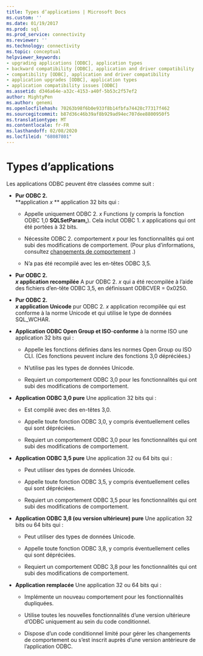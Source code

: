 ```yaml
---
title: Types d’applications | Microsoft Docs
ms.custom: ''
ms.date: 01/19/2017
ms.prod: sql
ms.prod_service: connectivity
ms.reviewer: ''
ms.technology: connectivity
ms.topic: conceptual
helpviewer_keywords:
- upgrading applications [ODBC], application types
- backward compatibility [ODBC], application and driver compatibility
- compatibility [ODBC], application and driver compatibility
- application upgrades [ODBC], application types
- application compatibility issues [ODBC]
ms.assetid: d346a64e-a32c-4153-a40f-5b53c2f57ef2
author: MightyPen
ms.author: genemi
ms.openlocfilehash: 70263b98f6b0e933f8b14fbfa74428c77317f462
ms.sourcegitcommit: b87d36c46b39af8b929ad94ec707dee8800950f5
ms.translationtype: MT
ms.contentlocale: fr-FR
ms.lasthandoff: 02/08/2020
ms.locfileid: "68087801"
---
```

# <a name="types-of-applications"></a>Types d’applications
Les applications ODBC peuvent être classées comme suit :  
  
-   **Pur ODBC 2.**  
     **application _x_ ** application 32 bits qui :  
  
    -   Appelle uniquement ODBC 2. *x* Functions (y compris la fonction ODBC 1,0 **SQLSetParam,**). Cela inclut ODBC 1. *x* applications qui ont été portées à 32 bits.  
  
    -   Nécessite ODBC 2. comportement *x* pour les fonctionnalités qui ont subi des modifications de comportement. (Pour plus d’informations, consultez [changements de comportement](../../../odbc/reference/develop-app/behavioral-changes.md) .)  
  
    -   N’a pas été recompilé avec les en-têtes ODBC 3,5.  
  
-   **Pur ODBC 2.**  
     **_x_ application recompilée** A pur ODBC 2. *x* qui a été recompilée à l’aide des fichiers d’en-tête ODBC 3,5, en définissant ODBCVER = 0x0250.  
  
-   **Pur ODBC 2.**  
     **_x_ application Unicode** pur ODBC 2. *x* application recompilée qui est conforme à la norme Unicode et qui utilise le type de données SQL_WCHAR.  
  
-   **Application ODBC Open Group et ISO**-**conforme** à la norme ISO une application 32 bits qui :  
  
    -   Appelle les fonctions définies dans les normes Open Group ou ISO CLI. (Ces fonctions peuvent inclure des fonctions 3,0 dépréciées.)  
  
    -   N’utilise pas les types de données Unicode.  
  
    -   Requiert un comportement ODBC 3,0 pour les fonctionnalités qui ont subi des modifications de comportement.  
  
-   **Application ODBC 3,0 pure** Une application 32 bits qui :  
  
    -   Est compilé avec des en-têtes 3,0.  
  
    -   Appelle toute fonction ODBC 3,0, y compris éventuellement celles qui sont dépréciées.  
  
    -   Requiert un comportement ODBC 3,0 pour les fonctionnalités qui ont subi des modifications de comportement.  
  
-   **Application ODBC 3,5 pure** Une application 32 ou 64 bits qui :  
  
    -   Peut utiliser des types de données Unicode.  
  
    -   Appelle toute fonction ODBC 3,5, y compris éventuellement celles qui sont dépréciées.  
  
    -   Requiert un comportement ODBC 3,5 pour les fonctionnalités qui ont subi des modifications de comportement.  
  
-   **Application ODBC 3,8 (ou version ultérieure) pure** Une application 32 bits ou 64 bits qui :  
  
    -   Peut utiliser des types de données Unicode.  
  
    -   Appelle toute fonction ODBC 3,8, y compris éventuellement celles qui sont dépréciées.  
  
    -   Requiert un comportement ODBC 3,8 pour les fonctionnalités qui ont subi des modifications de comportement.  
  
-   **Application remplacée** Une application 32 ou 64 bits qui :  
  
    -   Implémente un nouveau comportement pour les fonctionnalités dupliquées.  
  
    -   Utilise toutes les nouvelles fonctionnalités d’une version ultérieure d’ODBC uniquement au sein du code conditionnel.  
  
    -   Dispose d’un code conditionnel limité pour gérer les changements de comportement ou s’est inscrit auprès d’une version antérieure de l’application ODBC.
